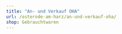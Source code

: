 ```yaml
---
title: "An- und Verkauf OHA"
url: /osterode-am-harz/an-und-verkauf-oha/
shop: Gebrauchtwaren
---
```

